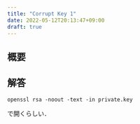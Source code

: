 ```yaml
---
title: "Corrupt Key 1"
date: 2022-05-12T20:13:47+09:00
draft: true
---
```


## 概要


## 解答
```
openssl rsa -noout -text -in private.key
```
で開くらしい．